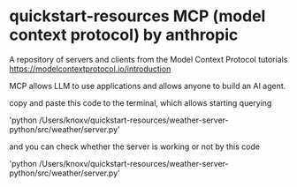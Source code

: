 # quickstart-resources   MCP (model context protocol) by anthropic 
A repository of servers and clients from the Model Context Protocol tutorials  https://modelcontextprotocol.io/introduction

MCP allows LLM to use applications and allows anyone to build an AI agent. 



copy and paste this code to the terminal, which allows starting querying

'python /Users/knoxv/quickstart-resources/weather-server-python/src/weather/server.py'



and you can check whether the server is working or not by this code 

'python /Users/knoxv/quickstart-resources/weather-server-python/src/weather/server.py'


